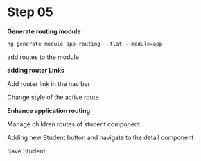 # Step 05

**Generate routing module**

`ng generate module app-routing --flat --module=app`

add routes to the module


**adding router Links**

Add router link in the nav bar

Change style of the active route  

**Enhance application routing**

Manage children routes of student component

Adding new Student button and navigate to the detail component

Save Student
